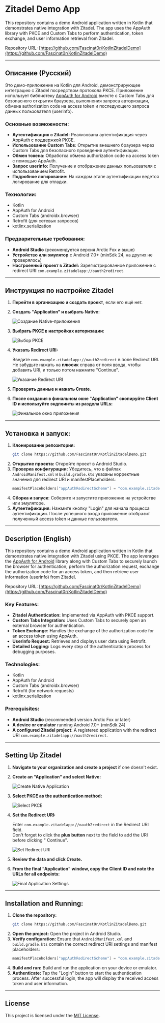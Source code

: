 # Zitadel Demo App

This repository contains a demo Android application written in Kotlin that demonstrates native
integration with Zitadel. The app uses the AppAuth library with PKCE and Custom Tabs to perform
authentication, token exchange, and user information retrieval from Zitadel.

Repository
URL: [https://github.com/Fascinat0r/KotlinZitadelDemo](https://github.com/Fascinat0r/KotlinZitadelDemo)

---

## Описание (Русский)

Это демо-приложение на Kotlin для Android, демонстрирующее интеграцию с Zitadel посредством
протокола PKCE. Приложение использует
библиотеку [AppAuth for Android](https://github.com/openid/AppAuth-Android) вместе с Custom Tabs для
безопасного открытия браузера, выполнения запроса авторизации, обмена authorization code на access
token и последующего запроса данных пользователя (userinfo).

### Основные возможности:

- **Аутентификация с Zitadel:** Реализована аутентификация через AppAuth с поддержкой PKCE.
- **Использование Custom Tabs:** Открытие внешнего браузера через Custom Tabs для безопасного
  проведения аутентификации.
- **Обмен токена:** Обработка обмена authorization code на access token с помощью AppAuth.
- **Запрос userinfo:** Получение и отображение данных пользователя с использованием Retrofit.
- **Подробное логирование:** На каждом этапе аутентификации ведется логирование для отладки.

### Технологии:

- Kotlin
- AppAuth for Android
- Custom Tabs (androidx.browser)
- Retrofit (для сетевых запросов)
- kotlinx.serialization

### Предварительные требования:

- **Android Studio** (рекомендуется версия Arctic Fox и выше)
- **Устройство или эмулятор** с Android 7.0+ (minSdk 24, на других не проверялось)
- **Настроенный проект в Zitadel:** Зарегистрированное приложение с redirect
  URI `com.example.zitadelapp://oauth2redirect`.

---

## Инструкция по настройке Zitadel

1. **Перейти в организацию и создать проект**, если его ещё нет.

2. **Создать "Application" и выбрать Native:**

   ![Создание Native-приложения](docs/zitadel_create_native_app.png)

3. **Выбрать PKCE в настройках авторизации:**

   ![Выбор PKCE](docs/zitadel_select_pkce.png)

4. **Указать Redirect URI:**

   Введите `com.example.zitadelapp://oauth2redirect` в поле Redirect URI.  
   Не забудьте нажать на **плюсик** справа от поля ввода, чтобы добавить URI, и только потом
   нажмите "Continue".

   ![Указание Redirect URI](docs/zitadel_redirect_uri.png)

5. **Проверить данные и нажать Create.**

6. **После создания в финальном окне "Application" скопируйте Client ID и используйте эндпоинты из
   раздела URLs:**

   ![Финальное окно приложения](docs/zitadel_final_app_settings.png)

---

## Установка и запуск:

1. **Клонирование репозитория:**
   ```bash
   git clone https://github.com/Fascinat0r/KotlinZitadelDemo.git
   ```
2. **Открытие проекта:** Откройте проект в Android Studio.
3. **Проверка конфигурации:** Убедитесь, что в файлах `AndroidManifest.xml` и `build.gradle.kts`
   указаны корректные значения для redirect URI и manifestPlaceholders:
   ```kotlin
   manifestPlaceholders["appAuthRedirectScheme"] = "com.example.zitadelapp"
   ```
4. **Сборка и запуск:** Соберите и запустите приложение на устройстве или эмуляторе.
5. **Аутентификация:** Нажмите кнопку "Login" для начала процесса аутентификации. После успешного
   входа приложение отобразит полученный access token и данные пользователя.

---

## Description (English)

This repository contains a demo Android application written in Kotlin that demonstrates native
integration with Zitadel using PKCE. The app leverages
the [AppAuth for Android](https://github.com/openid/AppAuth-Android) library along with Custom Tabs
to securely launch the browser for authentication, perform the authorization request, exchange the
authorization code for an access token, and then retrieve user information (userinfo) from Zitadel.

Repository
URL: [https://github.com/Fascinat0r/KotlinZitadelDemo](https://github.com/Fascinat0r/KotlinZitadelDemo)

### Key Features:

- **Zitadel Authentication:** Implemented via AppAuth with PKCE support.
- **Custom Tabs Integration:** Uses Custom Tabs to securely open an external browser for
  authentication.
- **Token Exchange:** Handles the exchange of the authorization code for an access token using
  AppAuth.
- **Userinfo Request:** Retrieves and displays user data using Retrofit.
- **Detailed Logging:** Logs every step of the authentication process for debugging purposes.

### Technologies:

- Kotlin
- AppAuth for Android
- Custom Tabs (androidx.browser)
- Retrofit (for network requests)
- kotlinx.serialization

### Prerequisites:

- **Android Studio** (recommended version Arctic Fox or later)
- **A device or emulator** running Android 7.0+ (minSdk 24)
- **A configured Zitadel project:** A registered application with the redirect
  URI `com.example.zitadelapp://oauth2redirect`.

---

## Setting Up Zitadel

1. **Navigate to your organization and create a project** if one doesn't exist.

2. **Create an "Application" and select Native:**

   ![Create Native Application](docs/zitadel_create_native_app.png)

3. **Select PKCE as the authentication method:**

   ![Select PKCE](docs/zitadel_select_pkce.png)

4. **Set the Redirect URI:**

   Enter `com.example.zitadelapp://oauth2redirect` in the Redirect URI field.  
   Don't forget to click the **plus button** next to the field to add the URI before clicking "
   Continue".

   ![Set Redirect URI](docs/zitadel_redirect_uri.png)

5. **Review the data and click Create.**

6. **From the final "Application" window, copy the Client ID and note the URLs for all endpoints:**

   ![Final Application Settings](docs/zitadel_final_app_settings.png)

---

## Installation and Running:

1. **Clone the repository:**
   ```bash
   git clone https://github.com/Fascinat0r/KotlinZitadelDemo.git
   ```
2. **Open the project:** Open the project in Android Studio.
3. **Verify configuration:** Ensure that `AndroidManifest.xml` and `build.gradle.kts` contain the
   correct redirect URI settings and manifest placeholders:
   ```kotlin
   manifestPlaceholders["appAuthRedirectScheme"] = "com.example.zitadelapp"
   ```
4. **Build and run:** Build and run the application on your device or emulator.
5. **Authenticate:** Tap the "Login" button to start the authentication process. After successful
   login, the app will display the received access token and user information.

---

## License

This project is licensed under the [MIT License](LICENSE).